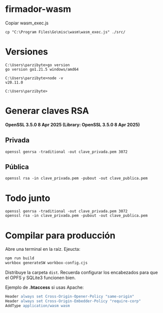 # firmador-wasm
Copiar wasm_exec.js

```
cp "C:\Program Files\Go\misc\wasm\wasm_exec.js" ./src/
```

# Versiones

```
C:\Users\parzibyte>go version
go version go1.21.5 windows/amd64

C:\Users\parzibyte>node -v
v20.11.0

C:\Users\parzibyte>
```

# Generar claves RSA

**OpenSSL 3.5.0 8 Apr 2025 (Library: OpenSSL 3.5.0 8 Apr 2025)**

## Privada

`openssl genrsa -traditional -out clave_privada.pem 3072`

## Pública

`openssl rsa -in clave_privada.pem -pubout -out clave_publica.pem`

# Todo junto

```
openssl genrsa -traditional -out clave_privada.pem 3072
openssl rsa -in clave_privada.pem -pubout -out clave_publica.pem
```

# Compilar para producción

Abre una terminal en la raíz. Ejeucta:

```bash
npm run build
workbox generateSW workbox-config.cjs

```

Distribuye la carpeta `dist`. Recuerda configurar los encabezados para que el OPFS y SQLite3 funcionen bien.

Ejemplo de **.htaccess** si usas Apache:

```apache
Header always set Cross-Origin-Opener-Policy "same-origin"
Header always set Cross-Origin-Embedder-Policy "require-corp"
AddType application/wasm wasm
```